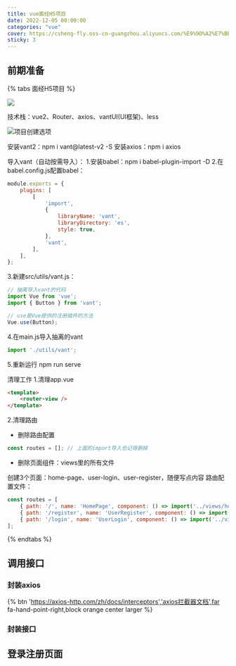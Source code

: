 ```yaml
---
title: vue面经H5项目
date: 2022-12-05 00:00:00
categories: "vue"
cover: https://csheng-fly.oss-cn-guangzhou.aliyuncs.com/%E9%9D%A2%E7%BB%8FH5.png
sticky: 3
---
```


## 前期准备
{% tabs 面经H5项目 %}
<!-- tab 效果图 -->
![](https://csheng-fly.oss-cn-guangzhou.aliyuncs.com/%E9%9D%A2%E7%BB%8FH5%E6%95%88%E6%9E%9C%E5%9B%BE.png)
<!-- endtab -->

<!-- tab 前期准备 -->
技术栈：vue2、Router、axios、vantUI(UI框架)、less

![项目创建选项](https://csheng-fly.oss-cn-guangzhou.aliyuncs.com/%E9%9D%A2%E7%BB%8FH5%E5%88%9B%E5%BB%BA%E9%A1%B9%E7%9B%AE%E9%80%89%E9%A1%B9.png)

安装vant2：npm i vant@latest-v2 -S
安装axios：npm i axios

导入vant（自动按需导入）：
1.安装babel：npm i babel-plugin-import -D
2.在babel.config.js配置babel：
```js
module.exports = {
	plugins: [
		[
			'import',
			{
				libraryName: 'vant',
				libraryDirectory: 'es',
				style: true,
			},
			'vant',
		],
	],
};
```
3.新建src/utils/vant.js：
```js
// 抽离导入vant的代码
import Vue from 'vue';
import { Button } from 'vant';

// use是Vue提供的注册插件的方法
Vue.use(Button);
```
4.在main.js导入抽离的vant
```js
import './utils/vant';
```
5.重新运行 npm run serve

清理工作
1.清理app.vue
```html
<template>
	<router-view />
</template>
```
2.清理路由
- 删除路由配置
```js
const routes = []; // 上面的import导入也记得删掉
```
- 删除页面组件：views里的所有文件

创建3个页面：home-page、user-login、user-register，随便写点内容
路由配置文件：
```js
const routes = [
	{ path: '/', name: 'HomePage', component: () => import('../views/home-page.vue') },
	{ path: '/register', name: 'UserRegister', component: () => import('../views/user-register.vue') },
	{ path: '/login', name: 'UserLogin', component: () => import('../views/user-login.vue') },
];
```
<!-- endtab -->
{% endtabs %}

## 调用接口
### 封装axios
{% btn 'https://axios-http.com/zh/docs/interceptors','axios拦截器文档',far fa-hand-point-right,block orange center larger %}


### 封装接口

## 登录注册页面
